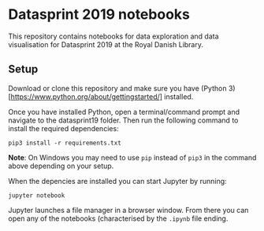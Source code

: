 # Datasprint 2019 notebooks
This repository contains notebooks for data exploration and data visualisation for Datasprint 2019 at the Royal Danish Library.

## Setup
Download or clone this repository and make sure you have (Python 3)[https://www.python.org/about/gettingstarted/] installed.

Once you have installed Python, open a terminal/command prompt and navigate to the datasprint19 folder. Then run the following command to install the required dependencies:

`pip3 install -r requirements.txt`

**Note**: On Windows you may need to use `pip` instead of `pip3` in the command above depending on your setup.

When the depencies are installed you can start Jupyter by running:

`jupyter notebook`

Jupyter launches a file manager in a browser window. From there you can open any of the notebooks (characterised by the `.ipynb` file ending.